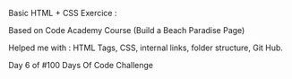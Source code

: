 Basic HTML + CSS Exercice :

Based on Code Academy Course (Build a Beach Paradise Page)

Helped me with : HTML Tags, CSS, internal links, folder structure, Git Hub.

Day 6 of #100 Days Of Code Challenge
